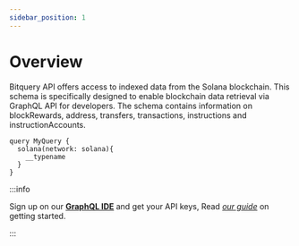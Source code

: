 ```yaml
---
sidebar_position: 1
---
```


# Overview

Bitquery API offers access to indexed data from the Solana blockchain. This schema is specifically designed to enable blockchain data retrieval via GraphQL API for developers.
The schema contains information on blockRewards, address, transfers, transactions, instructions
and instructionAccounts.


```
query MyQuery {
  solana(network: solana){
    __typename
  }
}

```

:::info

Sign up on our **[GraphQL IDE](https://ide.bitquery.io/)** and get your API keys, Read _[our guide](/docs/graphql-ide/how-to-start/)_ on getting started.

:::
